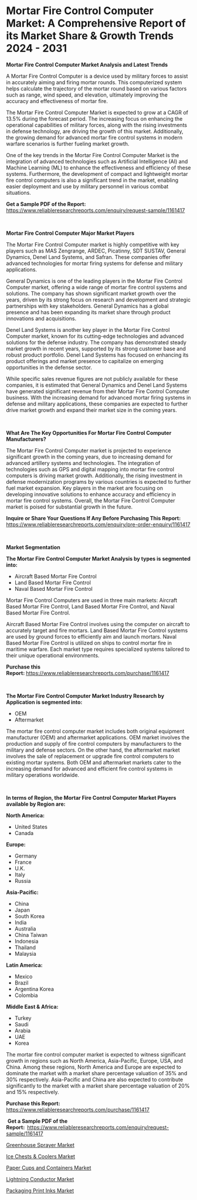 <p><h1>Mortar Fire Control Computer Market: A Comprehensive Report of its Market Share & Growth Trends 2024 - 2031</h1></p><p><strong>Mortar Fire Control Computer Market Analysis and Latest Trends</strong></p>
<p><p>A Mortar Fire Control Computer is a device used by military forces to assist in accurately aiming and firing mortar rounds. This computerized system helps calculate the trajectory of the mortar round based on various factors such as range, wind speed, and elevation, ultimately improving the accuracy and effectiveness of mortar fire.</p><p>The Mortar Fire Control Computer Market is expected to grow at a CAGR of 13.5% during the forecast period. The increasing focus on enhancing the operational capabilities of military forces, along with the rising investments in defense technology, are driving the growth of this market. Additionally, the growing demand for advanced mortar fire control systems in modern warfare scenarios is further fueling market growth.</p><p>One of the key trends in the Mortar Fire Control Computer Market is the integration of advanced technologies such as Artificial Intelligence (AI) and Machine Learning (ML) to enhance the effectiveness and efficiency of these systems. Furthermore, the development of compact and lightweight mortar fire control computers is also a significant trend in the market, enabling easier deployment and use by military personnel in various combat situations.</p></p>
<p><strong>Get a Sample PDF of the Report:&nbsp;</strong> <a href="https://www.reliableresearchreports.com/enquiry/request-sample/1161417">https://www.reliableresearchreports.com/enquiry/request-sample/1161417</a></p>
<p>&nbsp;</p>
<p><strong>Mortar Fire Control Computer Major Market Players</strong></p>
<p><p>The Mortar Fire Control Computer market is highly competitive with key players such as MAS Zengrange, ARDEC, Picatinny, SDT SUSTAV, General Dynamics, Denel Land Systems, and Safran. These companies offer advanced technologies for mortar firing systems for defense and military applications.</p><p>General Dynamics is one of the leading players in the Mortar Fire Control Computer market, offering a wide range of mortar fire control systems and solutions. The company has shown significant market growth over the years, driven by its strong focus on research and development and strategic partnerships with key stakeholders. General Dynamics has a global presence and has been expanding its market share through product innovations and acquisitions.</p><p>Denel Land Systems is another key player in the Mortar Fire Control Computer market, known for its cutting-edge technologies and advanced solutions for the defense industry. The company has demonstrated steady market growth in recent years, supported by its strong customer base and robust product portfolio. Denel Land Systems has focused on enhancing its product offerings and market presence to capitalize on emerging opportunities in the defense sector.</p><p>While specific sales revenue figures are not publicly available for these companies, it is estimated that General Dynamics and Denel Land Systems have generated significant revenue from their Mortar Fire Control Computer business. With the increasing demand for advanced mortar firing systems in defense and military applications, these companies are expected to further drive market growth and expand their market size in the coming years.</p></p>
<p>&nbsp;</p>
<p><strong>What Are The Key Opportunities For Mortar Fire Control Computer Manufacturers?</strong></p>
<p><p>The Mortar Fire Control Computer market is projected to experience significant growth in the coming years, due to increasing demand for advanced artillery systems and technologies. The integration of technologies such as GPS and digital mapping into mortar fire control computers is driving market growth. Additionally, the rising investment in defense modernization programs by various countries is expected to further fuel market expansion. Key players in the market are focusing on developing innovative solutions to enhance accuracy and efficiency in mortar fire control systems. Overall, the Mortar Fire Control Computer market is poised for substantial growth in the future.</p></p>
<p><strong>Inquire or Share Your Questions If Any Before Purchasing This Report:</strong> <a href="https://www.reliableresearchreports.com/enquiry/pre-order-enquiry/1161417">https://www.reliableresearchreports.com/enquiry/pre-order-enquiry/1161417</a></p>
<p>&nbsp;</p>
<p><strong>Market Segmentation</strong></p>
<p><strong>The Mortar Fire Control Computer Market Analysis by types is segmented into:</strong></p>
<p><ul><li>Aircraft Based Mortar Fire Control</li><li>Land Based Mortar Fire Control</li><li>Naval Based Mortar Fire Control</li></ul></p>
<p><p>Mortar Fire Control Computers are used in three main markets: Aircraft Based Mortar Fire Control, Land Based Mortar Fire Control, and Naval Based Mortar Fire Control. </p><p>Aircraft Based Mortar Fire Control involves using the computer on aircraft to accurately target and fire mortars. Land Based Mortar Fire Control systems are used by ground forces to efficiently aim and launch mortars. Naval Based Mortar Fire Control is utilized on ships to control mortar fire in maritime warfare. Each market type requires specialized systems tailored to their unique operational environments.</p></p>
<p><strong>Purchase this Report:&nbsp;</strong><a href="https://www.reliableresearchreports.com/purchase/1161417">https://www.reliableresearchreports.com/purchase/1161417</a></p>
<p>&nbsp;</p>
<p><strong>The Mortar Fire Control Computer Market Industry Research by Application is segmented into:</strong></p>
<p><ul><li>OEM</li><li>Aftermarket</li></ul></p>
<p><p>The mortar fire control computer market includes both original equipment manufacturer (OEM) and aftermarket applications. OEM market involves the production and supply of fire control computers by manufacturers to the military and defense sectors. On the other hand, the aftermarket market involves the sale of replacement or upgrade fire control computers to existing mortar systems. Both OEM and aftermarket markets cater to the increasing demand for advanced and efficient fire control systems in military operations worldwide.</p></p>
<p>&nbsp;</p>
<p><strong>In terms of Region, the Mortar Fire Control Computer Market Players available by Region are:</strong></p>
<p>
    <p> <strong> North America: </strong>
        <ul>
            <li>United States</li>
            <li>Canada</li>
        </ul>
        </p> 
    <p> <strong> Europe: </strong>
        <ul>
            <li>Germany</li>
            <li>France</li>
            <li>U.K.</li>
            <li>Italy</li>
            <li>Russia</li>
        </ul>
        </p> 
    <p> <strong> Asia-Pacific: </strong>
        <ul>
            <li>China</li>
            <li>Japan</li>
            <li>South Korea</li>
            <li>India</li>
            <li>Australia</li>
            <li>China Taiwan</li>
            <li>Indonesia</li>
            <li>Thailand</li>
            <li>Malaysia</li>
        </ul>
        </p> 
    <p> <strong> Latin America: </strong>
        <ul>
            <li>Mexico</li>
            <li>Brazil</li>
            <li>Argentina Korea</li>
            <li>Colombia</li>
        </ul>
        </p> 
    <p> <strong> Middle East & Africa: </strong>
        <ul>
            <li>Turkey</li>
            <li>Saudi</li>
            <li>Arabia</li>
            <li>UAE</li>
            <li>Korea</li>
        </ul>
    </p>
    </p>
<p><p>The mortar fire control computer market is expected to witness significant growth in regions such as North America, Asia-Pacific, Europe, USA, and China. Among these regions, North America and Europe are expected to dominate the market with a market share percentage valuation of 35% and 30% respectively. Asia-Pacific and China are also expected to contribute significantly to the market with a market share percentage valuation of 20% and 15% respectively.</p></p>
<p><strong>Purchase this Report: </strong><a href="https://www.reliableresearchreports.com/purchase/1161417">https://www.reliableresearchreports.com/purchase/1161417</a></p>
<p>&nbsp;<strong>Get a Sample PDF of the Report:&nbsp;&nbsp;</strong><a href="https://www.reliableresearchreports.com/enquiry/request-sample/1161417">https://www.reliableresearchreports.com/enquiry/request-sample/1161417</a></p>
<p><strong></strong></p>
<p><p><a href="https://medium.com/@gracemoreno2019/greenhouse-sprayer-market-size-market-outlook-and-market-forecast-2024-to-2031-4c59d8adecb1">Greenhouse Sprayer Market</a></p><p><a href="https://medium.com/@amypatel1993/decoding-ice-chests-amp-coolers-market-metrics-market-share-trends-and-growth-patterns-f05fa6d9da8c">Ice Chests & Coolers Market</a></p><p><a href="https://github.com/jaidynmorantestelletmjzya/Market-Research-Report-List-1/blob/main/paper-cups-and-containers-market.md">Paper Cups and Containers Market</a></p><p><a href="https://medium.com/@gracemoreno2019/lightning-conductor-market-insight-market-trends-growth-forecasted-from-2024-to-2031-51b095906336">Lightning Conductor Market</a></p><p><a href="https://github.com/juniordelafrance/Market-Research-Report-List-1/blob/main/packaging-print-inks-market.md">Packaging Print Inks Market</a></p></p>